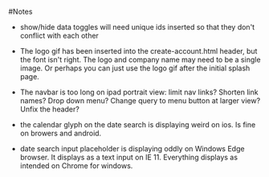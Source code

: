 #Notes

- show/hide data toggles will need unique ids inserted so that they don't conflict with each other

- The logo gif has been inserted into the create-account.html header, but the font isn't right. The logo and company name may need to be a single image. Or perhaps you can just use the logo gif after the initial splash page.

- The navbar is too long on ipad portrait view: limit nav links? Shorten link names? Drop down menu? Change query to menu button at larger view? Unfix the header?

- the calendar glyph on the date search is displaying weird on ios. Is fine on browers and android.

- date search input placeholder is displaying oddly on Windows Edge browser. It displays as a text input on IE 11. Everything displays as intended on Chrome for windows.
